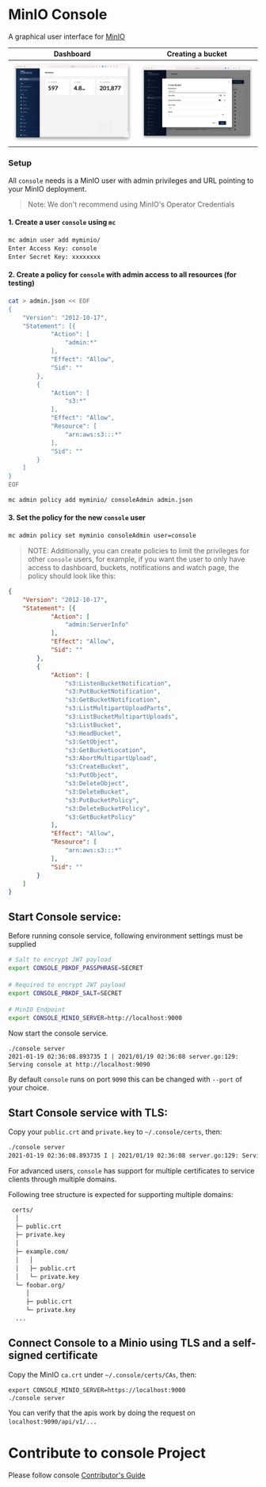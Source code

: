 # MinIO Console

A graphical user interface for [MinIO](https://github.com/minio/minio)

| Dashboard  | Creating a bucket |
| ------------- | ------------- |
| ![Dashboard](images/pic1.png)  | ![Dashboard](images/pic2.png) |

### Setup

All `console` needs is a MinIO user with admin privileges and URL pointing to your MinIO deployment.
> Note: We don't recommend using MinIO's Operator Credentials

#### 1. Create a user `console` using `mc`

```bash
mc admin user add myminio/
Enter Access Key: console
Enter Secret Key: xxxxxxxx
```

#### 2. Create a policy for `console` with admin access to all resources (for testing)

```sh
cat > admin.json << EOF
{
	"Version": "2012-10-17",
	"Statement": [{
			"Action": [
				"admin:*"
			],
			"Effect": "Allow",
			"Sid": ""
		},
		{
			"Action": [
                "s3:*"
			],
			"Effect": "Allow",
			"Resource": [
				"arn:aws:s3:::*"
			],
			"Sid": ""
		}
	]
}
EOF
```

```sh
mc admin policy add myminio/ consoleAdmin admin.json
```

#### 3. Set the policy for the new `console` user

```sh
mc admin policy set myminio consoleAdmin user=console
```

> NOTE: Additionally, you can create policies to limit the privileges for other `console` users, for example, if you want the user to only have access to dashboard, buckets, notifications and watch page, the policy should look like this:

```json
{
	"Version": "2012-10-17",
	"Statement": [{
			"Action": [
				"admin:ServerInfo"
			],
			"Effect": "Allow",
			"Sid": ""
		},
		{
			"Action": [
				"s3:ListenBucketNotification",
				"s3:PutBucketNotification",
				"s3:GetBucketNotification",
				"s3:ListMultipartUploadParts",
				"s3:ListBucketMultipartUploads",
				"s3:ListBucket",
				"s3:HeadBucket",
				"s3:GetObject",
				"s3:GetBucketLocation",
				"s3:AbortMultipartUpload",
				"s3:CreateBucket",
				"s3:PutObject",
				"s3:DeleteObject",
				"s3:DeleteBucket",
				"s3:PutBucketPolicy",
				"s3:DeleteBucketPolicy",
				"s3:GetBucketPolicy"
			],
			"Effect": "Allow",
			"Resource": [
				"arn:aws:s3:::*"
			],
			"Sid": ""
		}
	]
}
```

## Start Console service:

Before running console service, following environment settings must be supplied
```sh
# Salt to encrypt JWT payload
export CONSOLE_PBKDF_PASSPHRASE=SECRET

# Required to encrypt JWT payload
export CONSOLE_PBKDF_SALT=SECRET

# MinIO Endpoint
export CONSOLE_MINIO_SERVER=http://localhost:9000
```

Now start the console service.
```
./console server
2021-01-19 02:36:08.893735 I | 2021/01/19 02:36:08 server.go:129: Serving console at http://localhost:9090
```

By default `console` runs on port `9090` this can be changed with `--port` of your choice.

## Start Console service with TLS:

Copy your `public.crt` and `private.key` to `~/.console/certs`, then:

```sh
./console server
2021-01-19 02:36:08.893735 I | 2021/01/19 02:36:08 server.go:129: Serving console at https://localhost:9090
```

For advanced users, `console` has support for multiple certificates to service clients through multiple domains.

Following tree structure is expected for supporting multiple domains:
```sh
 certs/
  │
  ├─ public.crt
  ├─ private.key
  │
  ├─ example.com/
  │   │
  │   ├─ public.crt
  │   └─ private.key
  └─ foobar.org/
     │
     ├─ public.crt
     └─ private.key
  ...

```

## Connect Console to a Minio using TLS and a self-signed certificate

Copy the MinIO `ca.crt` under `~/.console/certs/CAs`, then:
```
export CONSOLE_MINIO_SERVER=https://localhost:9000
./console server
```

You can verify that the apis work by doing the request on `localhost:9090/api/v1/...`

# Contribute to console Project
Please follow console [Contributor's Guide](https://github.com/minio/console/blob/master/CONTRIBUTING.md)
